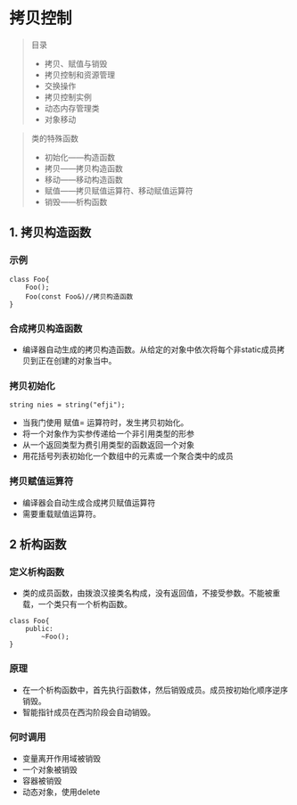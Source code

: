 # 拷贝控制

> 目录
> * 拷贝、赋值与销毁
> * 拷贝控制和资源管理
> * 交换操作
> * 拷贝控制实例
> * 动态内存管理类
> * 对象移动

> 类的特殊函数
> * 初始化——构造函数
> * 拷贝——拷贝构造函数
> * 移动——移动构造函数
> * 赋值——拷贝赋值运算符、移动赋值运算符
> * 销毁——析构函数


## 1. 拷贝构造函数

### 示例
```
class Foo{
    Foo();
    Foo(const Foo&)//拷贝构造函数
}
```
### 合成拷贝构造函数

* 编译器自动生成的拷贝构造函数。从给定的对象中依次将每个非static成员拷贝到正在创建的对象当中。

### 拷贝初始化

```
string nies = string("efji");
```
* 当我门使用 赋值= 运算符时，发生拷贝初始化。
* 将一个对象作为实参传递给一个非引用类型的形参
* 从一个返回类型为费引用类型的函数返回一个对象
* 用花括号列表初始化一个数组中的元素或一个聚合类中的成员

### 拷贝赋值运算符

* 编译器会自动生成合成拷贝赋值运算符
* 需要重载赋值运算符。

## 2 析构函数

### 定义析构函数
* 类的成员函数，由拨浪汉接类名构成，没有返回值，不接受参数。不能被重载，一个类只有一个析构函数。

```
class Foo{
    public:
        ~Foo();
}
```
### 原理
* 在一个析构函数中，首先执行函数体，然后销毁成员。成员按初始化顺序逆序销毁。
* 智能指针成员在西沟阶段会自动销毁。

### 何时调用
* 变量离开作用域被销毁
* 一个对象被销毁
* 容器被销毁
* 动态对象，使用delete





